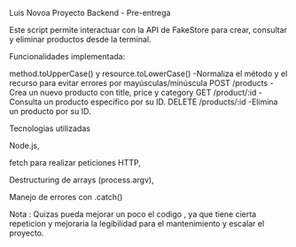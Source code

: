 Luis Novoa
Proyecto Backend - Pre-entrega


Este script permite interactuar con la API de FakeStore para crear, consultar y eliminar productos desde la terminal.


Funcionalidades implementada:

 method.toUpperCase() y resource.toLowerCase() -Normaliza el método y el recurso para evitar errores por mayúsculas/minúscula
 POST /products -Crea un nuevo producto con title, price y category
 GET /product/:id -Consulta un producto específico por su ID.
 DELETE /products/:id -Elimina un producto por su ID.

Tecnologias utilizadas

Node.js,

fetch para realizar peticiones HTTP,

Destructuring de arrays (process.argv),

Manejo de errores con .catch()


Nota : Quizas pueda mejorar un poco el codigo , ya que tiene cierta repeticion y mejoraria la legibilidad para el mantenimiento y escalar el proyecto.

